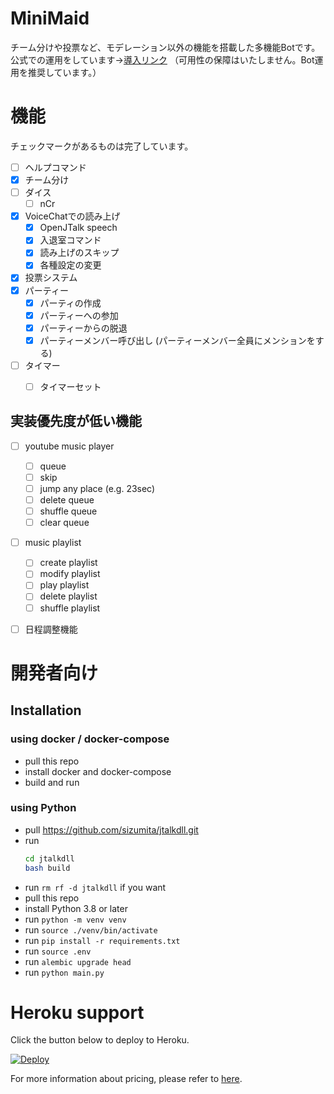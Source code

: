 # MiniMaid
チーム分けや投票など、モデレーション以外の機能を搭載した多機能Botです。
公式での運用をしています→[導入リンク](https://discord.com/api/oauth2/authorize?client_id=522305114757791754&permissions=4231392849&scope=bot)
（可用性の保障はいたしません。Bot運用を推奨しています。）


# 機能
チェックマークがあるものは完了しています。

- [ ] ヘルプコマンド
- [x] チーム分け
- [ ] ダイス
    - [ ] nCr
- [x] VoiceChatでの読み上げ
    - [x] OpenJTalk speech
    - [x] 入退室コマンド
    - [x] 読み上げのスキップ
    - [x] 各種設定の変更
- [x] 投票システム
- [x] パーティー
    - [x] パーティの作成
    - [x] パーティーへの参加
    - [x] パーティーからの脱退
    - [x] パーティーメンバー呼び出し (パーティーメンバー全員にメンションをする)
- [ ] タイマー
    - [ ] タイマーセット


## 実装優先度が低い機能
- [ ] youtube music player
    - [ ] queue
    - [ ] skip
    - [ ] jump any place (e.g. 23sec)
    - [ ] delete queue
    - [ ] shuffle queue
    - [ ] clear queue
- [ ] music playlist
    - [ ] create playlist
    - [ ] modify playlist
    - [ ] play playlist
    - [ ] delete playlist
    - [ ] shuffle playlist
- [ ] 日程調整機能


# 開発者向け

## Installation

### using docker / docker-compose

- pull this repo
- install docker and docker-compose
- build and run

### using Python

- pull https://github.com/sizumita/jtalkdll.git
- run 
  ```bash
  cd jtalkdll
  bash build
  ```
- run `rm rf -d jtalkdll` if you want
- pull this repo
- install Python 3.8 or later
- run `python -m venv venv`
- run `source ./venv/bin/activate`
- run `pip install -r requirements.txt`
- run `source .env`
- run `alembic upgrade head`
- run `python main.py`

# Heroku support

Click the button below to deploy to Heroku.

[![Deploy](https://www.herokucdn.com/deploy/button.svg)](https://heroku.com/deploy)

For more information about pricing, please refer to [here](https://www.heroku.com/pricing).
